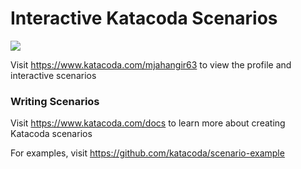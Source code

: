 # Interactive Katacoda Scenarios

[![](http://shields.katacoda.com/katacoda/mjahangir63/count.svg)](https://www.katacoda.com/mjahangir63 "Get your profile on Katacoda.com")

Visit https://www.katacoda.com/mjahangir63 to view the profile and interactive scenarios

### Writing Scenarios
Visit https://www.katacoda.com/docs to learn more about creating Katacoda scenarios

For examples, visit https://github.com/katacoda/scenario-example
